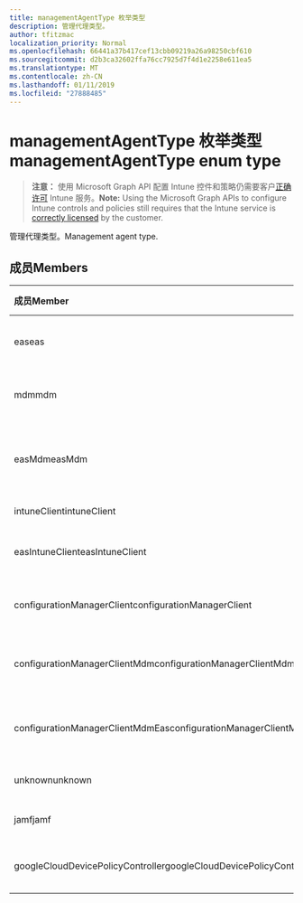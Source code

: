 ```yaml
---
title: managementAgentType 枚举类型
description: 管理代理类型。
author: tfitzmac
localization_priority: Normal
ms.openlocfilehash: 66441a37b417cef13cbb09219a26a98250cbf610
ms.sourcegitcommit: d2b3ca32602ffa76cc7925d7f4d1e2258e611ea5
ms.translationtype: MT
ms.contentlocale: zh-CN
ms.lasthandoff: 01/11/2019
ms.locfileid: "27888485"
---
```

# <a name="managementagenttype-enum-type"></a><span data-ttu-id="b8b5c-103">managementAgentType 枚举类型</span><span class="sxs-lookup"><span data-stu-id="b8b5c-103">managementAgentType enum type</span></span>

> <span data-ttu-id="b8b5c-104">**注意：** 使用 Microsoft Graph API 配置 Intune 控件和策略仍需要客户[正确许可](https://go.microsoft.com/fwlink/?linkid=839381) Intune 服务。</span><span class="sxs-lookup"><span data-stu-id="b8b5c-104">**Note:** Using the Microsoft Graph APIs to configure Intune controls and policies still requires that the Intune service is [correctly licensed](https://go.microsoft.com/fwlink/?linkid=839381) by the customer.</span></span>

<span data-ttu-id="b8b5c-105">管理代理类型。</span><span class="sxs-lookup"><span data-stu-id="b8b5c-105">Management agent type.</span></span>
## <a name="members"></a><span data-ttu-id="b8b5c-106">成员</span><span class="sxs-lookup"><span data-stu-id="b8b5c-106">Members</span></span>
|<span data-ttu-id="b8b5c-107">成员</span><span class="sxs-lookup"><span data-stu-id="b8b5c-107">Member</span></span>|<span data-ttu-id="b8b5c-108">值</span><span class="sxs-lookup"><span data-stu-id="b8b5c-108">Value</span></span>|<span data-ttu-id="b8b5c-109">Description</span><span class="sxs-lookup"><span data-stu-id="b8b5c-109">Description</span></span>|
|:---|:---|:---|
|<span data-ttu-id="b8b5c-110">eas</span><span class="sxs-lookup"><span data-stu-id="b8b5c-110">eas</span></span>|<span data-ttu-id="b8b5c-111">1</span><span class="sxs-lookup"><span data-stu-id="b8b5c-111">1</span></span>|<span data-ttu-id="b8b5c-112">设备管理 Exchange server。</span><span class="sxs-lookup"><span data-stu-id="b8b5c-112">The device is managed by Exchange server.</span></span>|
|<span data-ttu-id="b8b5c-113">mdm</span><span class="sxs-lookup"><span data-stu-id="b8b5c-113">mdm</span></span>|<span data-ttu-id="b8b5c-114">2</span><span class="sxs-lookup"><span data-stu-id="b8b5c-114">2</span></span>|<span data-ttu-id="b8b5c-115">设备管理由 Intune mdm。</span><span class="sxs-lookup"><span data-stu-id="b8b5c-115">The device is managed by Intune MDM.</span></span>|
|<span data-ttu-id="b8b5c-116">easMdm</span><span class="sxs-lookup"><span data-stu-id="b8b5c-116">easMdm</span></span>|<span data-ttu-id="b8b5c-117">3</span><span class="sxs-lookup"><span data-stu-id="b8b5c-117">3</span></span>|<span data-ttu-id="b8b5c-118">设备所管理的 Exchange server 和 Intune mdm。</span><span class="sxs-lookup"><span data-stu-id="b8b5c-118">The device is managed by both Exchange server and Intune MDM.</span></span>|
|<span data-ttu-id="b8b5c-119">intuneClient</span><span class="sxs-lookup"><span data-stu-id="b8b5c-119">intuneClient</span></span>|<span data-ttu-id="b8b5c-120">4</span><span class="sxs-lookup"><span data-stu-id="b8b5c-120">4</span></span>|<span data-ttu-id="b8b5c-121">Intune 客户端托管。</span><span class="sxs-lookup"><span data-stu-id="b8b5c-121">Intune client managed.</span></span>|
|<span data-ttu-id="b8b5c-122">easIntuneClient</span><span class="sxs-lookup"><span data-stu-id="b8b5c-122">easIntuneClient</span></span>|<span data-ttu-id="b8b5c-123">5</span><span class="sxs-lookup"><span data-stu-id="b8b5c-123">5</span></span>|<span data-ttu-id="b8b5c-124">设备是 EAS 和 Intune 客户端双托管。</span><span class="sxs-lookup"><span data-stu-id="b8b5c-124">The device is EAS and Intune client dual managed.</span></span>|
|<span data-ttu-id="b8b5c-125">configurationManagerClient</span><span class="sxs-lookup"><span data-stu-id="b8b5c-125">configurationManagerClient</span></span>|<span data-ttu-id="b8b5c-126">8</span><span class="sxs-lookup"><span data-stu-id="b8b5c-126">8</span></span>|<span data-ttu-id="b8b5c-127">设备管理由配置管理器中。</span><span class="sxs-lookup"><span data-stu-id="b8b5c-127">The device is managed by Configuration Manager.</span></span>|
|<span data-ttu-id="b8b5c-128">configurationManagerClientMdm</span><span class="sxs-lookup"><span data-stu-id="b8b5c-128">configurationManagerClientMdm</span></span>|<span data-ttu-id="b8b5c-129">10</span><span class="sxs-lookup"><span data-stu-id="b8b5c-129">10</span></span>|<span data-ttu-id="b8b5c-130">设备所管理的配置管理器和 mdm。</span><span class="sxs-lookup"><span data-stu-id="b8b5c-130">The device is managed by Configuration Manager and MDM.</span></span>|
|<span data-ttu-id="b8b5c-131">configurationManagerClientMdmEas</span><span class="sxs-lookup"><span data-stu-id="b8b5c-131">configurationManagerClientMdmEas</span></span>|<span data-ttu-id="b8b5c-132">11</span><span class="sxs-lookup"><span data-stu-id="b8b5c-132">11</span></span>|<span data-ttu-id="b8b5c-133">配置管理器、 MDM 和 Eas 由管理设备。</span><span class="sxs-lookup"><span data-stu-id="b8b5c-133">The device is managed by Configuration Manager, MDM and Eas.</span></span>|
|<span data-ttu-id="b8b5c-134">unknown</span><span class="sxs-lookup"><span data-stu-id="b8b5c-134">unknown</span></span>|<span data-ttu-id="b8b5c-135">16</span><span class="sxs-lookup"><span data-stu-id="b8b5c-135">16</span></span>|<span data-ttu-id="b8b5c-136">未知的管理代理类型。</span><span class="sxs-lookup"><span data-stu-id="b8b5c-136">Unknown management agent type.</span></span>|
|<span data-ttu-id="b8b5c-137">jamf</span><span class="sxs-lookup"><span data-stu-id="b8b5c-137">jamf</span></span>|<span data-ttu-id="b8b5c-138">32</span><span class="sxs-lookup"><span data-stu-id="b8b5c-138">32</span></span>|<span data-ttu-id="b8b5c-139">从 Jamf 获取设备属性。</span><span class="sxs-lookup"><span data-stu-id="b8b5c-139">The device attributes are fetched from Jamf.</span></span>|
|<span data-ttu-id="b8b5c-140">googleCloudDevicePolicyController</span><span class="sxs-lookup"><span data-stu-id="b8b5c-140">googleCloudDevicePolicyController</span></span>|<span data-ttu-id="b8b5c-141">64</span><span class="sxs-lookup"><span data-stu-id="b8b5c-141">64</span></span>|<span data-ttu-id="b8b5c-142">由 Google 的 CloudDPC 管理设备。</span><span class="sxs-lookup"><span data-stu-id="b8b5c-142">The device is managed by Google's CloudDPC.</span></span>|



